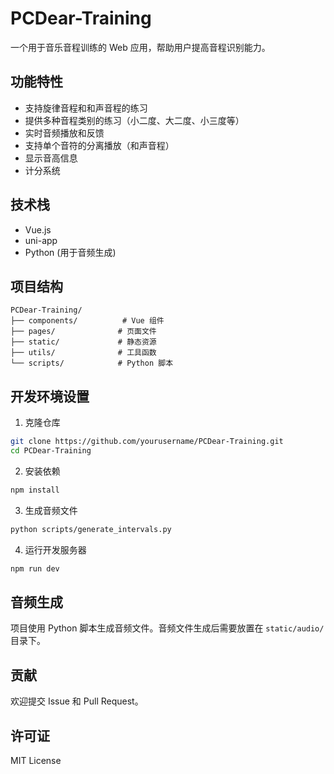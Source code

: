 # PCDear-Training

一个用于音乐音程训练的 Web 应用，帮助用户提高音程识别能力。

## 功能特性

- 支持旋律音程和和声音程的练习
- 提供多种音程类别的练习（小二度、大二度、小三度等）
- 实时音频播放和反馈
- 支持单个音符的分离播放（和声音程）
- 显示音高信息
- 计分系统

## 技术栈

- Vue.js
- uni-app
- Python (用于音频生成)

## 项目结构

```
PCDear-Training/
├── components/          # Vue 组件
├── pages/              # 页面文件
├── static/             # 静态资源
├── utils/              # 工具函数
└── scripts/            # Python 脚本
```

## 开发环境设置

1. 克隆仓库
```bash
git clone https://github.com/yourusername/PCDear-Training.git
cd PCDear-Training
```

2. 安装依赖
```bash
npm install
```

3. 生成音频文件
```bash
python scripts/generate_intervals.py
```

4. 运行开发服务器
```bash
npm run dev
```

## 音频生成

项目使用 Python 脚本生成音频文件。音频文件生成后需要放置在 `static/audio/` 目录下。

## 贡献

欢迎提交 Issue 和 Pull Request。

## 许可证

MIT License 